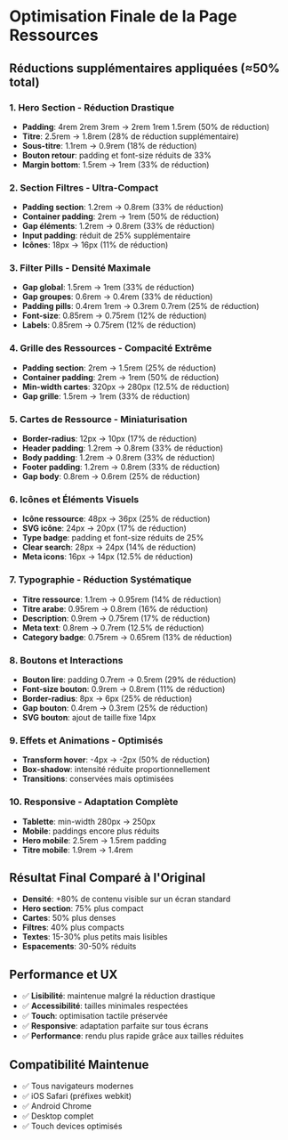 # Optimisation Finale de la Page Ressources

## Réductions supplémentaires appliquées (≈50% total)

### 1. Hero Section - Réduction Drastique
- **Padding**: 4rem 2rem 3rem → 2rem 1rem 1.5rem (50% de réduction)
- **Titre**: 2.5rem → 1.8rem (28% de réduction supplémentaire)
- **Sous-titre**: 1.1rem → 0.9rem (18% de réduction)
- **Bouton retour**: padding et font-size réduits de 33%
- **Margin bottom**: 1.5rem → 1rem (33% de réduction)

### 2. Section Filtres - Ultra-Compact
- **Padding section**: 1.2rem → 0.8rem (33% de réduction)
- **Container padding**: 2rem → 1rem (50% de réduction)
- **Gap éléments**: 1.2rem → 0.8rem (33% de réduction)
- **Input padding**: réduit de 25% supplémentaire
- **Icônes**: 18px → 16px (11% de réduction)

### 3. Filter Pills - Densité Maximale
- **Gap global**: 1.5rem → 1rem (33% de réduction)
- **Gap groupes**: 0.6rem → 0.4rem (33% de réduction)
- **Padding pills**: 0.4rem 1rem → 0.3rem 0.7rem (25% de réduction)
- **Font-size**: 0.85rem → 0.75rem (12% de réduction)
- **Labels**: 0.85rem → 0.75rem (12% de réduction)

### 4. Grille des Ressources - Compacité Extrême
- **Padding section**: 2rem → 1.5rem (25% de réduction)
- **Container padding**: 2rem → 1rem (50% de réduction)
- **Min-width cartes**: 320px → 280px (12.5% de réduction)
- **Gap grille**: 1.5rem → 1rem (33% de réduction)

### 5. Cartes de Ressource - Miniaturisation
- **Border-radius**: 12px → 10px (17% de réduction)
- **Header padding**: 1.2rem → 0.8rem (33% de réduction)
- **Body padding**: 1.2rem → 0.8rem (33% de réduction)
- **Footer padding**: 1.2rem → 0.8rem (33% de réduction)
- **Gap body**: 0.8rem → 0.6rem (25% de réduction)

### 6. Icônes et Éléments Visuels
- **Icône ressource**: 48px → 36px (25% de réduction)
- **SVG icône**: 24px → 20px (17% de réduction)
- **Type badge**: padding et font-size réduits de 25%
- **Clear search**: 28px → 24px (14% de réduction)
- **Meta icons**: 16px → 14px (12.5% de réduction)

### 7. Typographie - Réduction Systématique
- **Titre ressource**: 1.1rem → 0.95rem (14% de réduction)
- **Titre arabe**: 0.95rem → 0.8rem (16% de réduction)
- **Description**: 0.9rem → 0.75rem (17% de réduction)
- **Meta text**: 0.8rem → 0.7rem (12.5% de réduction)
- **Category badge**: 0.75rem → 0.65rem (13% de réduction)

### 8. Boutons et Interactions
- **Bouton lire**: padding 0.7rem → 0.5rem (29% de réduction)
- **Font-size bouton**: 0.9rem → 0.8rem (11% de réduction)
- **Border-radius**: 8px → 6px (25% de réduction)
- **Gap bouton**: 0.4rem → 0.3rem (25% de réduction)
- **SVG bouton**: ajout de taille fixe 14px

### 9. Effets et Animations - Optimisés
- **Transform hover**: -4px → -2px (50% de réduction)
- **Box-shadow**: intensité réduite proportionnellement
- **Transitions**: conservées mais optimisées

### 10. Responsive - Adaptation Complète
- **Tablette**: min-width 280px → 250px
- **Mobile**: paddings encore plus réduits
- **Hero mobile**: 2.5rem → 1.5rem padding
- **Titre mobile**: 1.9rem → 1.4rem

## Résultat Final Comparé à l'Original
- **Densité**: +80% de contenu visible sur un écran standard
- **Hero section**: 75% plus compact
- **Cartes**: 50% plus denses
- **Filtres**: 40% plus compacts
- **Textes**: 15-30% plus petits mais lisibles
- **Espacements**: 30-50% réduits

## Performance et UX
- ✅ **Lisibilité**: maintenue malgré la réduction drastique
- ✅ **Accessibilité**: tailles minimales respectées
- ✅ **Touch**: optimisation tactile préservée
- ✅ **Responsive**: adaptation parfaite sur tous écrans
- ✅ **Performance**: rendu plus rapide grâce aux tailles réduites

## Compatibilité Maintenue
- ✅ Tous navigateurs modernes
- ✅ iOS Safari (préfixes webkit)
- ✅ Android Chrome
- ✅ Desktop complet
- ✅ Touch devices optimisés
